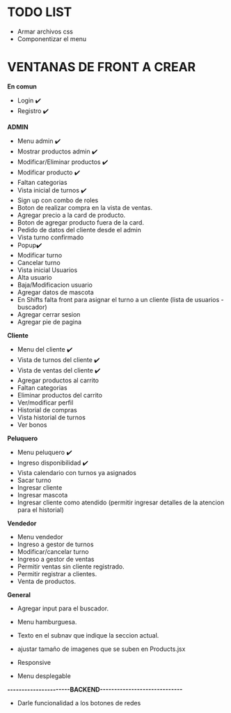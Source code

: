 # TODO LIST

* Armar archivos css
* Componentizar el menu

# VENTANAS DE FRONT A CREAR
**En comun**
 * Login ✔️
 * Registro ✔️

**ADMIN**
 * Menu admin ✔️
 * Mostrar productos admin ✔️
 * Modificar/Eliminar productos ✔️  
 * Modificar producto ✔️
 * Faltan categorias
 * Vista inicial de turnos ✔️
 * Sign up con combo de roles
 * Boton de realizar compra en la vista de ventas.
 * Agregar precio a la card de producto.
 * Boton de agregar producto fuera de la card.
 * Pedido de datos del cliente desde el admin
 * Vista turno confirmado
 * Popup✔️
 * Modificar turno
 * Cancelar turno
 * Vista inicial Usuarios
 * Alta usuario
 * Baja/Modificacion usuario
 * Agregar datos de mascota
 * En Shifts falta front para asignar el turno a un cliente (lista de usuarios - buscador)
 * Agregar cerrar sesion
 * Agregar pie de pagina 
 
 **Cliente**
 * Menu del cliente ✔️
 * Vista de turnos del cliente ✔️
 * Vista de ventas del cliente ✔️
 * Agregar productos al carrito
 * Faltan categorias
 * Eliminar productos del carrito
 * Ver/modificar perfil
 * Historial de compras
 * Vista historial de turnos
 * Ver bonos
 


 **Peluquero**
 * Menu peluquero ✔️
 * Ingreso disponibilidad ✔️
 * Vista calendario con turnos ya asignados
 * Sacar turno
 * Ingresar cliente
 * Ingresar mascota
 * Ingresar cliente como atendido (permitir ingresar detalles de la atencion para el historial)

 **Vendedor**
* Menu vendedor
* Ingreso a gestor de turnos
* Modificar/cancelar turno
* Ingreso a gestor de ventas 
* Permitir ventas sin cliente registrado.
* Permitir registrar a clientes.
* Venta de productos.

 **General**
* Agregar input para el buscador.
* Menu hamburguesa.
* Texto en el subnav que indique la seccion actual.

* ajustar tamaño de imagenes que se suben en Products.jsx
* Responsive
* Menu desplegable



**----------------------BACKEND-----------------------------**

* Darle funcionalidad a los botones de redes